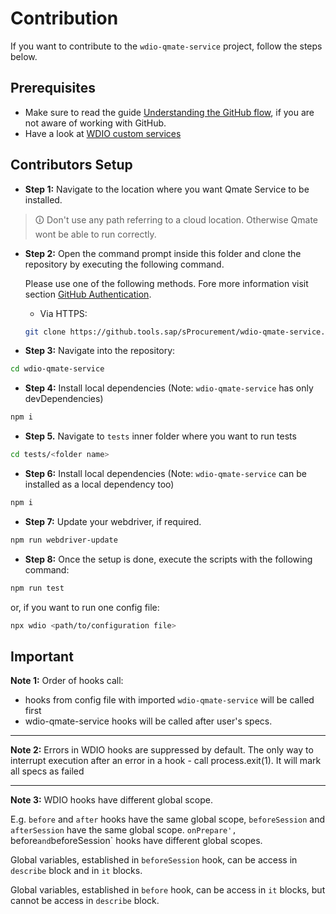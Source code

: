 # Contribution
If you want to contribute to the `wdio-qmate-service` project, follow the steps below.

## Prerequisites
- Make sure to read the guide [Understanding the GitHub flow](https://guides.github.com/introduction/flow), if you are not aware of working with GitHub.
- Have a look at [WDIO custom services](https://webdriver.io/docs/customservices/)

## Contributors Setup
- **Step 1:** Navigate to the location where you want Qmate Service to be installed.
> 🛈 Don't use any path referring to a cloud location. Otherwise Qmate wont be able to run correctly.

- **Step 2:** Open the command prompt inside this folder and clone the repository by executing the following command.

  Please use one of the following methods. Fore more information visit section [GitHub Authentication](./troubleshooting.md/#GitHub_Authentification).
    - Via HTTPS:
     ```bash
    git clone https://github.tools.sap/sProcurement/wdio-qmate-service.git
    ```

- **Step 3:** Navigate into the repository:
```bash
cd wdio-qmate-service
```

- **Step 4:** Install local dependencies (Note: `wdio-qmate-service` has only devDependencies)
```bash
npm i
```

- **Step 5.** Navigate to `tests` inner folder where you want to run tests
```bash
cd tests/<folder name>
```

- **Step 6:** Install local dependencies (Note: `wdio-qmate-service` can be installed as a local dependency too)
```bash
npm i
```

- **Step 7:** Update your webdriver, if required.
```bash
npm run webdriver-update
```

- **Step 8:** Once the setup is done, execute the scripts with the following command:

```bash
npm run test
```
or, if you want to run one config file:

```bash
npx wdio <path/to/configuration file>
```



## Important


**Note 1:** Order of hooks call: 
- hooks from config file with imported `wdio-qmate-service` will be called first 
- wdio-qmate-service hooks will be called after user's specs.

---
**Note 2:** Errors in WDIO hooks are suppressed by default. 
The only way to interrupt execution after an error in a hook - call process.exit(1). 
It will mark all specs as failed

---
**Note 3:** WDIO hooks have different global scope.

E.g. `before` and `after` hooks have the same global scope, `beforeSession` and `afterSession` have the same global scope.
`onPrepare', `before` and `beforeSession` hooks have different global scopes.

Global variables, established in `beforeSession` hook, can be access in `describe` block and in `it` blocks.


Global variables, established in `before` hook, can be access in `it` blocks, but cannot be access in `describe` block.
